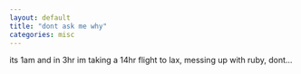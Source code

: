 ```yaml
---
layout: default
title: "dont ask me why"
categories: misc
---
```


its 1am and in 3hr im taking a 14hr flight to lax, messing up with ruby, dont...
